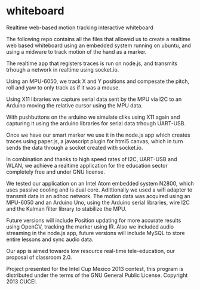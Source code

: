 whiteboard
==========

Realtime web-based motion tracking interactive whiteboard

The following repo contains all the files that allowed us to create a realtime web based whiteboard using an 
embedded system running on ubuntu, and using a midware to track motion of the hand as a marker.

The realtime app that registers traces is run on node.js, and transmits trhough a network in realtime using socket.io.

Using an MPU-6050, we track X and Y positions and compesate the pitch, roll and yaw to only track as if it was a mouse.

Using X11 libraries we capture serial data sent by the MPU via I2C to an Arduino moving the relative cursor using the MPU data.

With pushbuttons on the arduino we simulate cliks using X11 again and capturing it using the arduino libraries for serial
data trhough UART-USB.

Once we have our smart marker we use it in the node.js app which creates traces using paper.js, a javascript plugin for
html5 canvas, which in turn sends the data through a socket created with socket.io.

In combination and thanks to high speed rates of I2C, UART-USB and WLAN, we achieve a realtime application for the education sector completely free and under GNU license.

We tested our application on an Intel Atom embedded system N2800, which uses passive cooling and is dual core. Adittionally we used a wifi adapter to transmit data in an adhoc network. The motion data was acquired using an MPU-6050 and an Arduino Uno, using the Arduino serial libraries, wire I2C and the Kalman filter library to stabilize the MPU.

Future versions will include Position updating for more accurate results using OpenCV, tracking the marker using IR.
Also we included audio streaming in the node.js app, future versions will include MySQL to store entire lessons and
sync audio data.

Our app is aimed towards low resource real-time tele-education, our proposal of classroom 2.0.

Project presented for the Intel Cup Mexico 2013 contest, this program is distributed under the terms of the GNU General Public License.
Copyright 2013 CUCEI.

